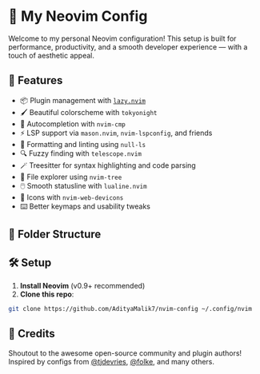 # 🧠 My Neovim Config

Welcome to my personal Neovim configuration! This setup is built for performance, productivity, and a smooth developer experience — with a touch of aesthetic appeal.

## 🚀 Features

- 📦 Plugin management with [`lazy.nvim`](https://github.com/folke/lazy.nvim)
- 🖌️ Beautiful colorscheme with `tokyonight`
- 🧠 Autocompletion with `nvim-cmp`
- ⚡ LSP support via `mason.nvim`, `nvim-lspconfig`, and friends
- 🧹 Formatting and linting using `null-ls`
- 🔍 Fuzzy finding with `telescope.nvim`
- 🪄 Treesitter for syntax highlighting and code parsing
- 📁 File explorer using `nvim-tree`
- 🖱️ Smooth statusline with `lualine.nvim`
- 🎨 Icons with `nvim-web-devicons`
- ⌨️ Better keymaps and usability tweaks

## 📁 Folder Structure


## 🛠️ Setup

1. **Install Neovim** (v0.9+ recommended)
2. **Clone this repo**:

```bash
git clone https://github.com/AdityaMalik7/nvim-config ~/.config/nvim

```

## 🙌 Credits

Shoutout to the awesome open-source community and plugin authors!  
Inspired by configs from [@tjdevries](https://github.com/tjdevries), [@folke](https://github.com/folke), and many others.




